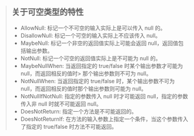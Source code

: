 > ## 关于可空类型的特性
> * AllowNull: 标记一个不可空的输入实际上是可以传入 null 的。
> *  DisallowNull: 标记一个可空的输入实际上不应该传入 null。
> * MaybeNull: 标记一个非空的返回值实际上可能会返回 null，返回值包括输出参数。
> * NotNull: 标记一个可空的返回值实际上是不可能为 null 的。
> * MaybeNullWhen: 当返回指定的 true/false 时某个输出参数才可能为 null，而返回相反的值时> 那个输出参数则不可为 null。
> * NotNullWhen: 当返回指定的 true/false 时，某个输出参数不可为 null，而返回相反的值时那个输出参数则可能为 null。
> * NotNullIfNotNull: 指定的参数传入 null 时才可能返回 null，指定的参数传入非 null 时就不可能返回 null。
> * DoesNotReturn: 指定一个方法是不可能返回的。
> * DoesNotReturnIf: 在方法的输入参数上指定一个条件，当这个参数传入了指定的 true/false 时方法不可能返回。


